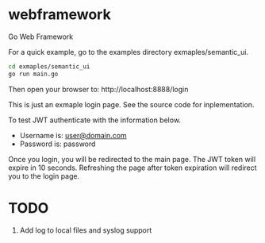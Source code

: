 # webframework
Go Web Framework

For a quick example, go to the examples directory exmaples/semantic_ui.
```bash
cd exmaples/semantic_ui
go run main.go
```

Then open your browser to:  http://localhost:8888/login

This is just an exmaple login page.  See the source code for inplementation.

To test JWT authenticate with the information below.
- Username is: user@domain.com
- Password is: password

Once you login, you will be redirected to the main page. The JWT token will expire in 10 seconds. Refreshing the page after token expiration will redirect you to the login page.

TODO
===
1. Add log to local files and syslog support
